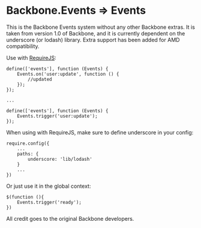 # Backbone.Events => Events

This is the Backbone Events system without any other Backbone extras. It is taken from version 1.0 of Backbone, and it is currently dependent on the underscore (or lodash) library. Extra support has been added for AMD compatibility.

Use with [RequireJS](http://requirejs.org/):

```
define(['events'], function (Events) {
	Events.on('user:update', function () {
        //updated
    });
});

...

define(['events'], function (Events) {
    Events.trigger('user:update');
});

```

When using with RequireJS, make sure to define underscore in your config:

```
require.config({
    ...
    paths: {
        underscore: 'lib/lodash'
    }
    ...
})
```

Or just use it in the global context:

```
$(function (){
    Events.trigger('ready');
})
```

All credit goes to the original Backbone developers.
